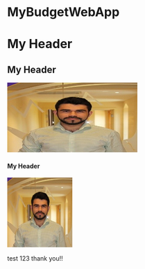 # MyBudgetWebApp

<h1> My Header </h1>
<h2> My Header </h2>

<img src="docs/assets/images/rcm_picture.jpeg" alt="Image description" width="300" height="160">

<h4> My Header </h4>

<img src="docs/assets/images/rcm_picture.jpeg" alt="Image description" width="150" height="160">

test 123 thank you!!

